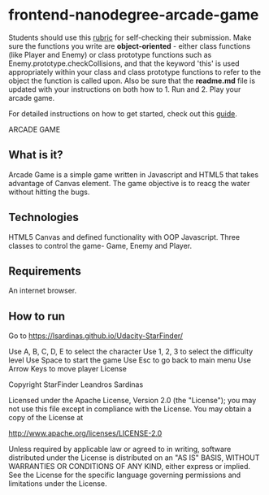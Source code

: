 frontend-nanodegree-arcade-game
===============================

Students should use this [rubric](https://review.udacity.com/#!/projects/2696458597/rubric) for self-checking their submission. Make sure the functions you write are **object-oriented** - either class functions (like Player and Enemy) or class prototype functions such as Enemy.prototype.checkCollisions, and that the keyword 'this' is used appropriately within your class and class prototype functions to refer to the object the function is called upon. Also be sure that the **readme.md** file is updated with your instructions on both how to 1. Run and 2. Play your arcade game.

For detailed instructions on how to get started, check out this [guide](https://docs.google.com/document/d/1v01aScPjSWCCWQLIpFqvg3-vXLH2e8_SZQKC8jNO0Dc/pub?embedded=true).


ARCADE GAME

What is it?
------------

Arcade Game is a simple game written in Javascript and HTML5 that takes advantage of Canvas element. The game objective is to reacg the water without hitting the bugs.

Technologies
-------------

 HTML5 Canvas and defined functionality with OOP Javascript. Three classes to control the game- Game, Enemy and Player.

Requirements
------------

An internet browser.

How to run
----------

Go to https://lsardinas.github.io/Udacity-StarFinder/

Use A, B, C, D, E to select the character
Use 1, 2, 3 to select the difficulty level
Use Space to start the game
Use Esc to go back to main menu
Use Arrow Keys to move player
License

Copyright StarFinder Leandros Sardinas

Licensed under the Apache License, Version 2.0 (the "License"); you may not use this file except in compliance with the License. You may obtain a copy of the License at

http://www.apache.org/licenses/LICENSE-2.0

Unless required by applicable law or agreed to in writing, software distributed under the License is distributed on an "AS IS" BASIS, WITHOUT WARRANTIES OR CONDITIONS OF ANY KIND, either express or implied. See the License for the specific language governing permissions and limitations under the License.